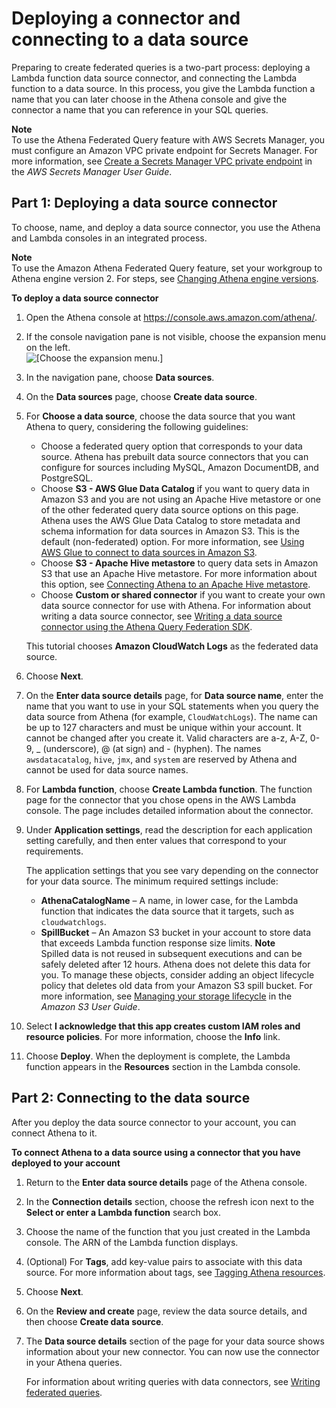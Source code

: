 # Deploying a connector and connecting to a data source<a name="connect-to-a-data-source-lambda"></a>

Preparing to create federated queries is a two\-part process: deploying a Lambda function data source connector, and connecting the Lambda function to a data source\. In this process, you give the Lambda function a name that you can later choose in the Athena console and give the connector a name that you can reference in your SQL queries\.

**Note**  
To use the Athena Federated Query feature with AWS Secrets Manager, you must configure an Amazon VPC private endpoint for Secrets Manager\. For more information, see [Create a Secrets Manager VPC private endpoint](https://docs.aws.amazon.com/secretsmanager/latest/userguide/vpc-endpoint-overview.html#vpc-endpoint-create) in the *AWS Secrets Manager User Guide*\.

## Part 1: Deploying a data source connector<a name="connect-to-a-data-source-lambda-deploying"></a>

To choose, name, and deploy a data source connector, you use the Athena and Lambda consoles in an integrated process\.

**Note**  
 To use the Amazon Athena Federated Query feature, set your workgroup to Athena engine version 2\. For steps, see [Changing Athena engine versions](engine-versions-changing.md)\. 

**To deploy a data source connector**

1. Open the Athena console at [https://console\.aws\.amazon\.com/athena/](https://console.aws.amazon.com/athena/home)\.

1. If the console navigation pane is not visible, choose the expansion menu on the left\.  
![\[Choose the expansion menu.\]](http://docs.aws.amazon.com/athena/latest/ug/images/polaris-nav-pane-expansion.png)

1. In the navigation pane, choose **Data sources**\.

1. On the **Data sources** page, choose **Create data source**\.

1. For **Choose a data source**, choose the data source that you want Athena to query, considering the following guidelines:
   + Choose a federated query option that corresponds to your data source\. Athena has prebuilt data source connectors that you can configure for sources including MySQL, Amazon DocumentDB, and PostgreSQL\.
   + Choose **S3 \- AWS Glue Data Catalog** if you want to query data in Amazon S3 and you are not using an Apache Hive metastore or one of the other federated query data source options on this page\. Athena uses the AWS Glue Data Catalog to store metadata and schema information for data sources in Amazon S3\. This is the default \(non\-federated\) option\. For more information, see [Using AWS Glue to connect to data sources in Amazon S3](data-sources-glue.md)\.
   + Choose **S3 \- Apache Hive metastore** to query data sets in Amazon S3 that use an Apache Hive metastore\. For more information about this option, see [Connecting Athena to an Apache Hive metastore](connect-to-data-source-hive-connecting-athena-to-an-apache-hive-metastore.md)\.
   + Choose **Custom or shared connector** if you want to create your own data source connector for use with Athena\. For information about writing a data source connector, see [Writing a data source connector using the Athena Query Federation SDK](connect-data-source-federation-sdk.md)\.

   This tutorial chooses **Amazon CloudWatch Logs** as the federated data source\.

1. Choose **Next**\.

1. On the **Enter data source details** page, for **Data source name**, enter the name that you want to use in your SQL statements when you query the data source from Athena \(for example, `CloudWatchLogs`\)\. The name can be up to 127 characters and must be unique within your account\. It cannot be changed after you create it\. Valid characters are a\-z, A\-Z, 0\-9, \_ \(underscore\), @ \(at sign\) and \- \(hyphen\)\. The names `awsdatacatalog`, `hive`, `jmx`, and `system` are reserved by Athena and cannot be used for data source names\. 

1. For **Lambda function**, choose **Create Lambda function**\. The function page for the connector that you chose opens in the AWS Lambda console\. The page includes detailed information about the connector\.

1. Under **Application settings**, read the description for each application setting carefully, and then enter values that correspond to your requirements\.

   The application settings that you see vary depending on the connector for your data source\. The minimum required settings include:
   + **AthenaCatalogName** – A name, in lower case, for the Lambda function that indicates the data source that it targets, such as `cloudwatchlogs`\.
   + **SpillBucket** – An Amazon S3 bucket in your account to store data that exceeds Lambda function response size limits\.
**Note**  
Spilled data is not reused in subsequent executions and can be safely deleted after 12 hours\. Athena does not delete this data for you\. To manage these objects, consider adding an object lifecycle policy that deletes old data from your Amazon S3 spill bucket\. For more information, see [Managing your storage lifecycle](https://docs.aws.amazon.com/AmazonS3/latest/userguide/object-lifecycle-mgmt.html) in the *Amazon S3 User Guide*\.

1. Select **I acknowledge that this app creates custom IAM roles and resource policies**\. For more information, choose the **Info** link\.

1. Choose **Deploy**\. When the deployment is complete, the Lambda function appears in the **Resources** section in the Lambda console\.

## Part 2: Connecting to the data source<a name="connect-to-a-data-source-lambda-connecting"></a>

After you deploy the data source connector to your account, you can connect Athena to it\.

**To connect Athena to a data source using a connector that you have deployed to your account**

1. Return to the **Enter data source details** page of the Athena console\.

1. In the **Connection details** section, choose the refresh icon next to the **Select or enter a Lambda function** search box\.

1. Choose the name of the function that you just created in the Lambda console\. The ARN of the Lambda function displays\.

1. \(Optional\) For **Tags**, add key\-value pairs to associate with this data source\. For more information about tags, see [Tagging Athena resources](tags.md)\.

1. Choose **Next**\.

1. On the **Review and create** page, review the data source details, and then choose **Create data source**\. 

1. The **Data source details** section of the page for your data source shows information about your new connector\. You can now use the connector in your Athena queries\. 

   For information about writing queries with data connectors, see [Writing federated queries](writing-federated-queries.md)\.